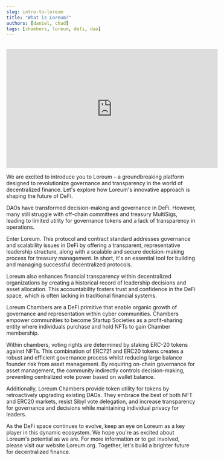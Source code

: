 ```yaml
---
slug: intro-to-loreum
title: "What is Loreum?"
authors: [daniel, chad]
tags: [chambers, loreum, defi, dao]
---
```


<br />

<iframe width="560" height="315" src="https://www.youtube.com/embed/fHmJ2UUW1JU" title="YouTube video player" frameborder="0" allow="accelerometer; autoplay; clipboard-write; encrypted-media; gyroscope; picture-in-picture; web-share" allowfullscreen></iframe>


We are excited to introduce you to Loreum – a groundbreaking platform designed to revolutionize governance and transparency in the world of decentralized finance. Let's explore how Loreum's innovative approach is shaping the future of DeFi.
<!-- truncate -->

DAOs have transformed decision-making and governance in DeFi. However, many still struggle with off-chain committees and treasury MultiSigs, leading to limited utility for governance tokens and a lack of transparency in operations.

Enter Loreum. This protocol and contract standard addresses governance and scalability issues in DeFi by offering a transparent, representative leadership structure, along with a scalable and secure decision-making process for treasury management. In short, it's an essential tool for building and managing successful decentralized protocols.

Loreum also enhances financial transparency within decentralized organizations by creating a historical record of leadership decisions and asset allocation. This accountability fosters trust and confidence in the DeFi space, which is often lacking in traditional financial systems.

Loreum Chambers are a DeFi primitive that enable organic growth of governance and representation within cyber communities. Chambers empower communities to become Startup Societies as a profit-sharing entity where individuals purchase and hold NFTs to gain Chamber membership.

Within chambers, voting rights are determined by staking ERC-20 tokens against NFTs. This combination of ERC721 and ERC20 tokens creates a robust and efficient governance process whilst  reducing large balance founder risk from asset management. By requiring on-chain governance for asset management, the community indirectly controls decision-making, preventing centralized vote power based on wallet balance.

Additionally, Loreum Chambers provide token utility for tokens by retroactively upgrading existing DAOs. They embrace the best of both NFT and ERC20 markets, resist Sibyl vote delegation, and increase transparency for governance and decisions while maintaining individual privacy for leaders.

As the DeFi space continues to evolve, keep an eye on Loreum as a key player in this dynamic ecosystem. We hope you're as excited about Loreum's potential as we are. For more information or to get involved, please visit our website Loreum.org. Together, let's build a brighter future for decentralized finance.
